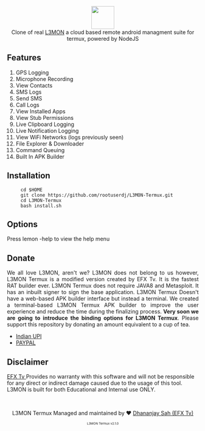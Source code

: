 
<p align="center">
<img src="https://github.com/rootuserdj/L3MON-Termux/blob/main/L3MON/server/assets/webpublic/logo.png" height="60"><br>
Clone of real <a href="https://github.com/D3VL/L3MON">L3MON</a> a cloud based remote android managment suite for termux, powered by NodeJS
</p>



## Features
1. GPS Logging
1. Microphone Recording
1. View Contacts
1. SMS Logs
1. Send SMS
1. Call Logs
1. View Installed Apps
1. View Stub Permissions
1. Live Clipboard Logging
1. Live Notification Logging
1. View WiFi Networks (logs previously seen)
1. File Explorer & Downloader
1. Command Queuing
1. Built In APK Builder


## Installation
```
     cd $HOME
     git clone https://github.com/rootuserdj/L3MON-Termux.git
     cd L3MON-Termux
     bash install.sh
```
  
  
     
 ## Options
 Press lemon -help to view the help menu




## Donate
<div align="justify">We all love L3MON, aren't we?
L3MON does not belong to us however, L3MON Termux is a modified version created by EFX Tv. It is the fastest RAT builder ever. L3MON Termux does not require JAVA8 and Metasploit. It has an inbuilt signer to sign the base application. L3MON Termux Doesn't have a web-based APK builder interface but instead a terminal. We created a terminal-based L3MON Termux APK builder to improve the user experience and reduce the time during the finalizing process. <b>Very soon we are going to introduce the binding options for L3MON Termux</b>. Please support this repository by donating an amount equivalent to a cup of tea. </div>

<ul><li><a href="https://github.com/D3VL/L3MON](https://raw.githubusercontent.com/efxtv/efxtv/master/assets/3eeb7756-68ca-41b6-86aa-00a4c575bed9.png.webp">Indian UPI</a></li><li><a href="https://www.paypal.com/paypalme/efxtv">PAYPAL</a></li></ul>






## Disclaimer
<a href="https://www.youtube.com/c/EFXTVE">EFX Tv </a>Provides no warranty with this software and will not be responsible for any direct or indirect damage caused due to the usage of this tool.
L3MON is built for both Educational and Internal use ONLY.

<br>
<p align="center">L3MON Termux Managed and maintained by ❤️ <a href="https://t.me/efxtve">Dhananjay Sah (EFX Tv)</a></p>
<p align="center" style="font-size: 8px">L3MON Termux v2.1.0</p>



     
